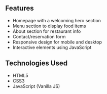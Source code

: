 ## Features

- Homepage with a welcoming hero section
- Menu section to display food items
- About section for restaurant info
- Contact/reservation form
- Responsive design for mobile and desktop
- Interactive elements using JavaScript

## Technologies Used

- HTML5
- CSS3
- JavaScript (Vanilla JS)
